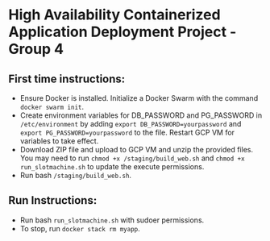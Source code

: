 # High Availability Containerized Application Deployment Project - Group 4

## First time instructions:
- Ensure Docker is installed. Initialize a Docker Swarm with the command `docker swarm init`.
- Create environment variables for DB_PASSWORD and PG_PASSWORD in `/etc/environment` by adding `export DB_PASSWORD=yourpassword` and `export PG_PASSWORD=yourpassword` to the file. Restart GCP VM for variables to take effect.
- Download ZIP file and upload to GCP VM and unzip the provided files. You may need to run `chmod +x /staging/build_web.sh` and `chmod +x run_slotmachine.sh` to update the execute permissions.
- Run bash `/staging/build_web.sh`.

## Run Instructions:
- Run bash `run_slotmachine.sh` with sudoer permissions.
- To stop, run `docker stack rm myapp`.
